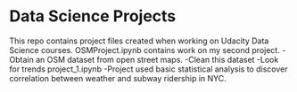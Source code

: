<h1>Data Science Projects</h1>
<p>
This repo contains project files created when working on Udacity Data Science courses.
OSMProject.ipynb contains work on my second project.
  -Obtain an OSM dataset from open street maps.
  -Clean this dataset 
  -Look for trends
project_1.ipynb
  -Project used basic statistical analysis to discover correlation between weather and subway ridership in NYC.
</p>
